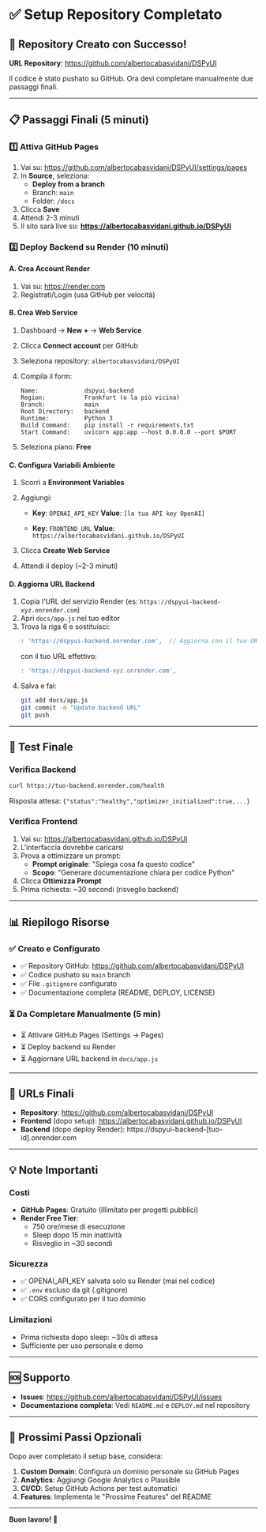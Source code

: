 # ✅ Setup Repository Completato

## 🎉 Repository Creato con Successo!

**URL Repository**: https://github.com/albertocabasvidani/DSPyUI

Il codice è stato pushato su GitHub. Ora devi completare manualmente due passaggi finali.

---

## 📋 Passaggi Finali (5 minuti)

### 1️⃣ Attiva GitHub Pages

1. Vai su: https://github.com/albertocabasvidani/DSPyUI/settings/pages
2. In **Source**, seleziona:
   - **Deploy from a branch**
   - Branch: `main`
   - Folder: `/docs`
3. Clicca **Save**
4. Attendi 2-3 minuti
5. Il sito sarà live su: **https://albertocabasvidani.github.io/DSPyUI**

### 2️⃣ Deploy Backend su Render (10 minuti)

#### A. Crea Account Render
1. Vai su: https://render.com
2. Registrati/Login (usa GitHub per velocità)

#### B. Crea Web Service
1. Dashboard → **New +** → **Web Service**
2. Clicca **Connect account** per GitHub
3. Seleziona repository: `albertocabasvidani/DSPyUI`
4. Compila il form:

   ```
   Name:             dspyui-backend
   Region:           Frankfurt (o la più vicina)
   Branch:           main
   Root Directory:   backend
   Runtime:          Python 3
   Build Command:    pip install -r requirements.txt
   Start Command:    uvicorn app:app --host 0.0.0.0 --port $PORT
   ```

5. Seleziona piano: **Free**

#### C. Configura Variabili Ambiente
1. Scorri a **Environment Variables**
2. Aggiungi:
   - **Key**: `OPENAI_API_KEY`
     **Value**: `[la tua API key OpenAI]`

   - **Key**: `FRONTEND_URL`
     **Value**: `https://albertocabasvidani.github.io/DSPyUI`

3. Clicca **Create Web Service**
4. Attendi il deploy (~2-3 minuti)

#### D. Aggiorna URL Backend
1. Copia l'URL del servizio Render (es: `https://dspyui-backend-xyz.onrender.com`)
2. Apri `docs/app.js` nel tuo editor
3. Trova la riga 6 e sostituisci:
   ```javascript
   : 'https://dspyui-backend.onrender.com',  // Aggiorna con il tuo URL Render
   ```
   con il tuo URL effettivo:
   ```javascript
   : 'https://dspyui-backend-xyz.onrender.com',
   ```
4. Salva e fai:
   ```bash
   git add docs/app.js
   git commit -m "Update backend URL"
   git push
   ```

---

## 🧪 Test Finale

### Verifica Backend
```bash
curl https://tuo-backend.onrender.com/health
```
Risposta attesa: `{"status":"healthy","optimizer_initialized":true,...}`

### Verifica Frontend
1. Vai su: https://albertocabasvidani.github.io/DSPyUI
2. L'interfaccia dovrebbe caricarsi
3. Prova a ottimizzare un prompt:
   - **Prompt originale**: "Spiega cosa fa questo codice"
   - **Scopo**: "Generare documentazione chiara per codice Python"
4. Clicca **Ottimizza Prompt**
5. Prima richiesta: ~30 secondi (risveglio backend)

---

## 📊 Riepilogo Risorse

### ✅ Creato e Configurato
- ✅ Repository GitHub: https://github.com/albertocabasvidani/DSPyUI
- ✅ Codice pushato su `main` branch
- ✅ File `.gitignore` configurato
- ✅ Documentazione completa (README, DEPLOY, LICENSE)

### ⏳ Da Completare Manualmente (5 min)
- ⏳ Attivare GitHub Pages (Settings → Pages)
- ⏳ Deploy backend su Render
- ⏳ Aggiornare URL backend in `docs/app.js`

---

## 🎯 URLs Finali

- **Repository**: https://github.com/albertocabasvidani/DSPyUI
- **Frontend** (dopo setup): https://albertocabasvidani.github.io/DSPyUI
- **Backend** (dopo deploy Render): https://dspyui-backend-[tuo-id].onrender.com

---

## 💡 Note Importanti

### Costi
- **GitHub Pages**: Gratuito (illimitato per progetti pubblici)
- **Render Free Tier**:
  - 750 ore/mese di esecuzione
  - Sleep dopo 15 min inattività
  - Risveglio in ~30 secondi

### Sicurezza
- ✅ OPENAI_API_KEY salvata solo su Render (mai nel codice)
- ✅ `.env` escluso da git (.gitignore)
- ✅ CORS configurato per il tuo dominio

### Limitazioni
- Prima richiesta dopo sleep: ~30s di attesa
- Sufficiente per uso personale e demo

---

## 🆘 Supporto

- **Issues**: https://github.com/albertocabasvidani/DSPyUI/issues
- **Documentazione completa**: Vedi `README.md` e `DEPLOY.md` nel repository

---

## 🚀 Prossimi Passi Opzionali

Dopo aver completato il setup base, considera:

1. **Custom Domain**: Configura un dominio personale su GitHub Pages
2. **Analytics**: Aggiungi Google Analytics o Plausible
3. **CI/CD**: Setup GitHub Actions per test automatici
4. **Features**: Implementa le "Prossime Features" del README

---

**Buon lavoro! 🎉**